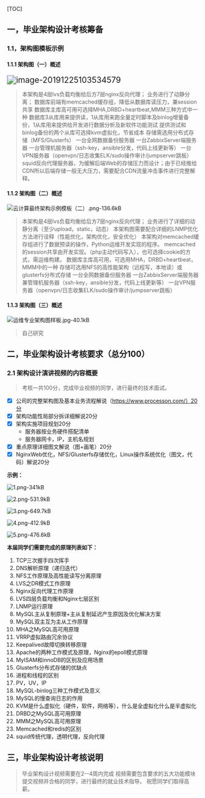 [TOC]

## 一，毕业架构设计考核筹备

### 1.1，架构图模板示例

#### 1.1.1 架构图（一）概述

<img src="%E6%9E%B6%E6%9E%842.assets/image-20191225103534579.png" alt="image-20191225103534579" style="zoom:150%;" />

> 本架构是4层lvs负载均衡给后方7层nginx反向代理；
>  业务进行了动静分离；
>  数据库前端有memcached缓存组，降低从数据库读压力，兼session共享
>  数据库主库高可用可选择MHA,DRBD+heartbeat,MMM三种方式中一种
>  数据库3从库用来提供读，1从库用来跑全量定时脚本及binlog增量备份，1从库用来提供给开发进行数据分析及新软件功能测试
>  提供测试和binlog备份的两个从库可选择kvm虚拟化，节省成本
>  存储需选用分布式存储（MFS/Glusterfs）
>  一台全网数据备份服务器
>  一台ZabbixServer端服务器
>  一台管理机服务器（ssh-key，ansible分发，代码上线更新等）
>  一台VPN服务器（openvpn/日志收集ELK/sudo操作审计/jumpserver跳板）
>  squid反向代理服务器，为缓解后端Web的存储压力而设计；由于已经推给CDN所以后端存储一般无大压力，需要配合CDN流量冲击事件进行完整解释。

#### 1.1.2 架构图（二）概述

![云计算最终架构示例模板（二）.png-136.6kB](http://static.zybuluo.com/chensiqi/b42edfjqjlkrc5uemn33l9oe/%E4%BA%91%E8%AE%A1%E7%AE%97%E6%9C%80%E7%BB%88%E6%9E%B6%E6%9E%84%E7%A4%BA%E4%BE%8B%E6%A8%A1%E6%9D%BF%EF%BC%88%E4%BA%8C%EF%BC%89.png)

> 本架构是4层lvs负载均衡给后方7层nginx反向代理；
>  业务进行了详细的动静分离（至少upload，static，动态）
>  本架构图需要配合详细的LNMP优化方法进行诠释（性能优化，架构优化，安全优化）
>  本架构对memcached缓存组进行了数据预读的操作，Python运维开发实现的程序。
>  memcached的session共享由开发实现。（php主动代码写入），也可选择cookie的方式，需运维构建。
>  数据库主库高可用，可选用MHA，DRBD+heartbeat，MMM中的一种
>  存储可选用NFS的高性能架构（远程写，本地读）或glusterfs分布式存储
>  一台全网数据备份服务器
>  一台ZabbixServer端服务器兼管理机服务器（ssh-key，ansible分发，代码上线更新等）
>  一台VPN服务器（openvpn/日志收集ELK/sudo操作审计/jumpserver跳板）

#### 1.1.3 架构图（三）概述

![运维专业架构图样板.jpg-40.1kB](http://static.zybuluo.com/chensiqi/j8y0rkp4d65wm7mkrvh8bcf4/%E8%BF%90%E7%BB%B4%E4%B8%93%E4%B8%9A%E6%9E%B6%E6%9E%84%E5%9B%BE%E6%A0%B7%E6%9D%BF.jpg)

> 自己研究

## 二，毕业架构设计考核要求（总分100）

### 2.1 架构设计演讲视频的内容概要

> 考核一共100分，完成毕业视频的同学，进行最终的技术面试。

- [x] 公司的完整架构图及基本业务流程解说（https://www.processon.com/）20分
- [x] 架构功能性局部分拆详细解说20分
- [x] 架构实施项目规划20分
  - 服务器按业务硬件搭配清单
  - 服务器网卡，IP，主机名规划
- [x] 重点原理详细图文解说（图+画笔）20分
- [x] NginxWeb优化，NFS/Glusterfs存储优化，Linux操作系统优化（图文，代码）解说20分

**示例：**

![1.png-341kB](%E6%9E%B6%E6%9E%842.assets/1.png)

![2.png-531.9kB](%E6%9E%B6%E6%9E%842.assets/2.png)

![3.png-649.7kB](%E6%9E%B6%E6%9E%842.assets/3.png)

![4.png-412.9kB](%E6%9E%B6%E6%9E%842.assets/4.png)

![5.png-476.6kB](%E6%9E%B6%E6%9E%842.assets/5.png)

**本届同学们需要完成的原理列表如下：**

1. TCP三次握手四次挥手
2. DNS解析原理（递归迭代）
3. NFS工作原理及高性能读写分离原理
4. LVS之DR模式工作原理
5. Nginx反向代理工作原理
6. LVS四层负载均衡和Nginx七层区别
7. LNMP运行原理
8. MySQL主从复制原理+主从复制延迟产生原因及优化解决方案
9. MySQL双主互为主从工作原理
10. MHA之MySQL高可用原理
11. VRRP虚拟路由冗余协议
12. Keepalived故障切换转移原理
13. Apache的两种工作模式及原理，Nginx的epoll模式原理
14. MyISAM和innoDB的区别及应用场景
15. Glusterfs分布式存储的优缺点
16. 进程和线程的区别
17. PV，UV，IP
18. MySQL-binlog三种工作模式及意义
19. MySQL的慢查询日志的作用
20. KVM是什么虚拟化（硬件，软件，网络等），什么是全虚拟化什么是半虚拟化
21. DRBD之MySQL高可用原理
22. MMM之MySQL高可用原理
23. Memcached和redis的区别
24. squid传统代理，透明代理，反向代理

## 三，毕业架构设计考核说明

> 毕业架构设计视频需要在2--4周内完成
>  视频需要包含要求的五大功能模块
>  提交视频并合格的同学，进行最终的就业技术指导。
>  祝愿同学们取得高薪。

